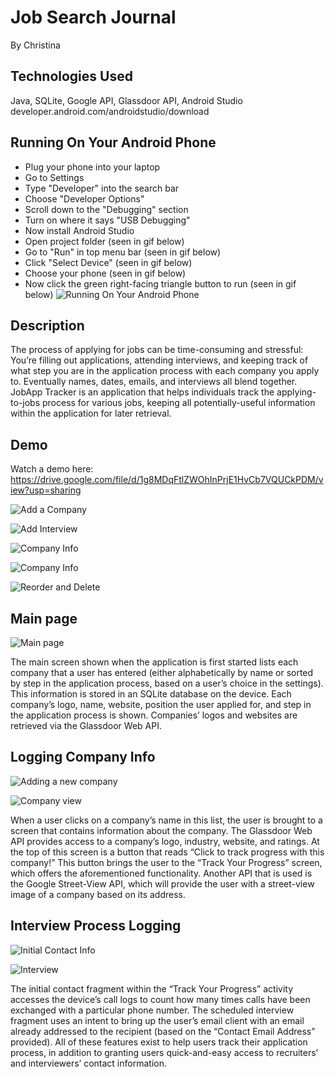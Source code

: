 # Job Search Journal
 By Christina

## Technologies Used
Java, SQLite, Google API, Glassdoor API, Android Studio developer.android.com/androidstudio/download


## Running On Your Android Phone
* Plug your phone into your laptop
* Go to Settings
* Type "Developer" into the search bar
* Choose "Developer Options"
* Scroll down to the "Debugging" section
* Turn on where it says "USB Debugging"
* Now install Android Studio
* Open project folder (seen in gif below)
* Go to "Run" in top menu bar (seen in gif below)
* Click "Select Device" (seen in gif below)
* Choose your phone (seen in gif below)
* Now click the green right-facing triangle button to run (seen in gif below)
![Running On Your Android Phone](https://github.com/cjaiello/Job-Search-Journal/blob/master/screenshots/how-to-run-on-android-phone.gif)


## Description
The process of applying for jobs can be time-consuming and stressful: You’re filling out applications, attending interviews, and keeping track of what step you are in the application process with each company you apply to. Eventually names, dates, emails, and interviews all blend together. JobApp Tracker is an application that helps individuals track the applying-to-jobs process for various jobs, keeping all potentially-useful information within the application for later retrieval.




## Demo
Watch a demo here: 
https://drive.google.com/file/d/1g8MDqFtlZWOhInPrjE1HvCb7VQUCkPDM/view?usp=sharing


![Add a Company](https://github.com/cjaiello/Job-Search-Journal/blob/master/screenshots/add-a-company.gif)

![Add Interview](https://github.com/cjaiello/Job-Search-Journal/blob/master/screenshots/add-interview.gif)

![Company Info](https://github.com/cjaiello/Job-Search-Journal/blob/master/screenshots/company-info-2.gif)

![Company Info](https://github.com/cjaiello/Job-Search-Journal/blob/master/screenshots/company-info.gif)

![Reorder and Delete](https://github.com/cjaiello/Job-Search-Journal/blob/master/screenshots/reorder-and-delete.gif)






## Main page

![Main page](https://github.com/cjaiello/Job-Search-Journal/blob/master/screenshots/Job-Search-Journal-1.png)

The main screen shown when the application is first started lists each company that a user has entered (either alphabetically by name or sorted by step in the application process, based on a user’s choice in the settings). This information is stored in an SQLite database on the device. Each company’s logo, name, website, position the user applied for, and step in the application process is shown. Companies’ logos and websites are retrieved via the Glassdoor Web API.






## Logging Company Info

![Adding a new company](https://github.com/cjaiello/Job-Search-Journal/blob/master/screenshots/Job-Search-Journal-2.png)

![Company view](https://github.com/cjaiello/Job-Search-Journal/blob/master/screenshots/Job-Search-Journal-3.png)

When a user clicks on a company’s name in this list, the user is brought to a screen that contains information about the company. The Glassdoor Web API provides access to a company’s logo, industry, website, and ratings. At the top of this screen is a button that reads “Click to track progress with this company!” This button brings the user to the “Track Your Progress” screen, which offers the aforementioned functionality. Another API that is used is the Google Street-View API, which will provide the user with a street-view image of a company based on its address.





## Interview Process Logging

![Initial Contact Info](https://github.com/cjaiello/Job-Search-Journal/blob/master/screenshots/Job-Search-Journal-4.png)

![Interview](https://github.com/cjaiello/Job-Search-Journal/blob/master/screenshots/Job-Search-Journal-5.png)

The initial contact fragment within the “Track Your Progress” activity accesses the device’s call logs to count how many times calls have been exchanged with a particular phone number. The scheduled interview fragment uses an intent to bring up the user’s email client with an email already addressed to the recipient (based on the “Contact Email Address” provided). All of these features exist to help users track their application process, in addition to granting users quick-and-easy access to recruiters’ and interviewers’ contact information.

